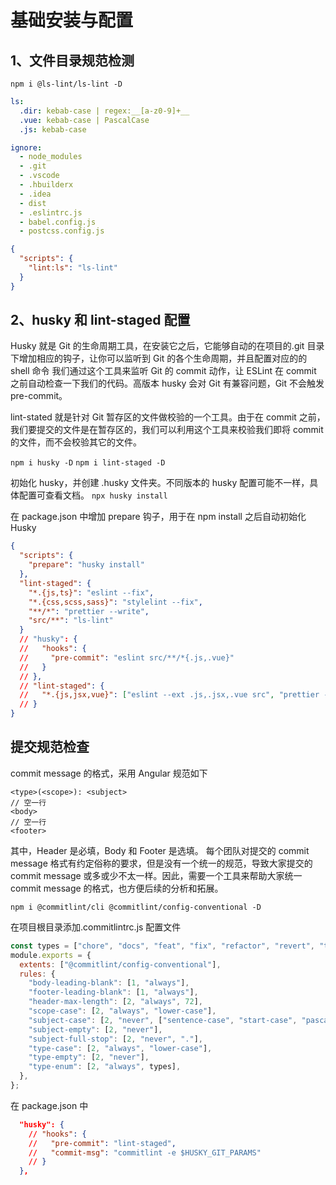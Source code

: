 # 基础安装与配置

## 1、文件目录规范检测

`npm i @ls-lint/ls-lint -D`

```yml
ls:
  .dir: kebab-case | regex:__[a-z0-9]+__
  .vue: kebab-case | PascalCase
  .js: kebab-case

ignore:
  - node_modules
  - .git
  - .vscode
  - .hbuilderx
  - .idea
  - dist
  - .eslintrc.js
  - babel.config.js
  - postcss.config.js
```

```json
{
  "scripts": {
    "lint:ls": "ls-lint"
  }
}
```

## 2、husky 和 lint-staged 配置

Husky 就是 Git 的生命周期工具，在安装它之后，它能够自动的在项目的.git 目录下增加相应的钩子，让你可以监听到 Git 的各个生命周期，并且配置对应的的 shell 命令
我们通过这个工具来监听 Git 的 commit 动作，让 ESLint 在 commit 之前自动检查一下我们的代码。高版本 husky 会对 Git 有兼容问题，Git 不会触发 pre-commit。

lint-stated 就是针对 Git 暂存区的文件做校验的一个工具。由于在 commit 之前，我们要提交的文件是在暂存区的，我们可以利用这个工具来校验我们即将 commit 的文件，而不会校验其它的文件。

`npm i husky -D`
`npm i lint-staged -D`

初始化 husky，并创建 .husky 文件夹。不同版本的 husky 配置可能不一样，具体配置可查看文档。
`npx husky install`

在 package.json 中增加 prepare 钩子，用于在 npm install 之后自动初始化 Husky

```json
{
  "scripts": {
    "prepare": "husky install"
  },
  "lint-staged": {
    "*.{js,ts}": "eslint --fix",
    "*.{css,scss,sass}": "stylelint --fix",
    "**/*": "prettier --write",
    "src/**": "ls-lint"
  }
  // "husky": {
  //   "hooks": {
  //     "pre-commit": "eslint src/**/*{.js,.vue}"
  //   }
  // },
  // "lint-staged": {
  //   "*.{js,jsx,vue}": ["eslint --ext .js,.jsx,.vue src", "prettier --write ./src"]
  // }
}
```

## 提交规范检查

commit message 的格式，采用 Angular 规范如下

```
<type>(<scope>): <subject>
// 空一行
<body>
// 空一行
<footer>
```

其中，Header 是必填，Body 和 Footer 是选填。
每个团队对提交的 commit message 格式有约定俗称的要求，但是没有一个统一的规范，导致大家提交的 commit message 或多或少不太一样。因此，需要一个工具来帮助大家统一 commit message 的格式，也方便后续的分析和拓展。

`npm i @commitlint/cli @commitlint/config-conventional -D`

在项目根目录添加.commitlintrc.js 配置文件

```js
const types = ["chore", "docs", "feat", "fix", "refactor", "revert", "test"];
module.exports = {
  extents: ["@commitlint/config-conventional"],
  rules: {
    "body-leading-blank": [1, "always"],
    "footer-leading-blank": [1, "always"],
    "header-max-length": [2, "always", 72],
    "scope-case": [2, "always", "lower-case"],
    "subject-case": [2, "never", ["sentence-case", "start-case", "pascal-case", "upper-case"]],
    "subject-empty": [2, "never"],
    "subject-full-stop": [2, "never", "."],
    "type-case": [2, "always", "lower-case"],
    "type-empty": [2, "never"],
    "type-enum": [2, "always", types],
  },
};
```

在 package.json 中

```json
  "husky": {
    // "hooks": {
    //   "pre-commit": "lint-staged",
    //   "commit-msg": "commitlint -e $HUSKY_GIT_PARAMS"
    // }
  },
```
